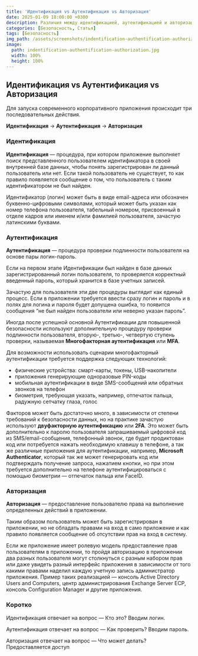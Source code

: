 ```yaml
---
title: 'Идентификация vs Аутентификация vs Авторизация'
date: 2025-01-09 18:00:00 +0300
description: Различия между идентификацией, аутентификацией и авторизацией
categories: [Безопасность, Статья]
tags: [Безопасность]
img_path: /assets/screenshots/indentification-authentification-authorization
image:
  path: indentification-authentification-authorization.jpg
  width: 100%
  height: 100%
---
```


## Идентификация vs Аутентификация vs Авторизация

Для запуска современного корпоративного приложения происходит три последовательных действия.

**Идентификация** -> **Аутентификация** -> **Авторизация**


### Идентификация

**Идентификация** — процедура, при котором приложение выполняет поиск представленного пользователем идентификатора в своей внутренней базе данных, чтобы понять зарегистрирован ли данный пользователь или нет. Если такой пользователь не существует, то как правило появляется сообщение о том, что пользователь с таким идентификатором не был найден.

Идентификатор (логин) может быть в виде email-адреса или обозначен буквенно-цифровыми символами, который может быть указан как номер телефона пользователя, табельный номером, присвоенный в отделе кадров или именем и/или фамилией пользователя, зачастую латинскими буквами.


### Аутентификация

**Аутентификация** — процедура проверки подлинности пользователя на основе пары логин-пароль.

Если на первом этапе Идентификации был найден в базе данных зарегистрированный логин пользователя, то проверяется корректный введенный пароль, который хранится в базе учетных записей.

Зачастую для пользователя эти две процедуры выглядит как единый процесс. Если в приложении требуется ввести сразу логин и пароль и в полях для логина и пароля будет допущена ошибка, то появится сообщения “не был найден пользователи или неверно указан пароль”.

Иногда после успешной основной Аутентификации для повышенной безопасности используют дополнительную процедуру проверки подлинности пользователя, вторую-, третью-, четвертую ступень проверки, называемая **Многофакторная аутентификация** или **MFA**. 

Для возможности использовать сценарии многофакторный аутентификации требуется поддержка следующих технологий:
- физические устройства: смарт-карты, токены, USB-накопители
- приложения генерирующие одноразовые PIN-коды
- мобильная аутентификации в виде SMS-сообщений или обратных звонков на телефон
- биометрия, требующая указать, например, отпечаток пальца, радужную сетчатку глаза, голос

Факторов может быть достаточно много, в зависимости от степени требований к безопасности данных, но на практике зачастую используют  **двуфакторную аутентификацию** или **2FA**. Это может быть дополнительно к паролю пользователя запрашиваемый цифровой код из SMS/email-сообщения, телефонный звонок, где будет продиктован код или потребуется нажать необходимую клавишу в телефоне, а так же различные приложения для аутентификации, например, **Microsoft Authenticator**, который так же может генерировать код или подтверждать получение запроса, нажатием кнопки, но при этом требуется дополнительно на телефоне аутентифицироваться с помощью биометрии — отпечаток пальца или FaceID.


### Авторизация

**Авторизация** — предоставление пользователю права на выполнение определенных действий в приложении.

Таким образом пользователь может быть зарегистрирован в приложении, но не обладать правами на вход в само приложение и как правило появляется сообщение об отсутствии прав на вход в систему.

Если же приложение имеет ролевую модель предоставление прав пользователям в приложении, то пройдя авторизацию в приложении два разных пользователя могут столкнуться с разным набором прав или даже увидеть разный интерфейс приложения в зависимости от того какими правами наделил каждую учетную запись администратор приложения. Пример таких реализацией — консоль Active Directory Users and Computers, центр администрирования Exchange Server ECP, консоль Configuration Manager и другие приложения.


### Коротко

Идентификация отвечает на вопрос — Кто это? Вводим логин.

Аутентификация отвечает на вопрос — Как проверить? Вводим пароль.

Авторизация отвечает на вопрос — Что может делать? Предоставляется доступ